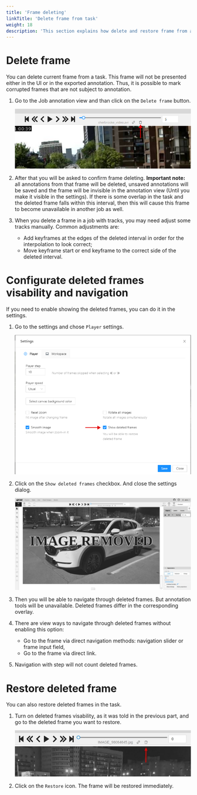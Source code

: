 ```yaml
---
title: 'Frame deleting'
linkTitle: 'Delete frame from task'
weight: 18
description: 'This section explains how delete and restore frame from a task.'
---
```


# Delete frame

You can delete current frame from a task.
This frame will not be presented either in the UI or in the exported annotation.
Thus, it is possible to mark corrupted frames that are not subject to annotation.

1. Go to the Job annotation view and than click on the `Delete frame` button.

   ![](/images/image245.jpg)

1. After that you will be asked to confirm frame deleting.
   **Important note:**  all annotations from that frame will be deleted, unsaved annotations
   will be saved and the frame will be invisible in the annotation view (Until you make it visible in the settings).
   If there is some overlap in the task and the deleted frame falls within this interval,
   then this will cause this frame to become unavailable in another job as well.
1. When you delete a frame in a job with tracks, you may need adjust some tracks manually. Common adjustments are:
   - Add keyframes at the edges of the deleted interval in order for the interpolation to look correct;
   - Move keyframe start or end keyframe to the correct side of the deleted interval.

# Configurate deleted frames visability and navigation

If you need to enable showing the deleted frames, you can do it in the settings.

1. Go to the settings and chose `Player` settings.

   ![](/images/image246.jpg)

1. Click on the `Show deleted frames` checkbox. And close the settings dialog.

   ![](/images/image247.jpg)

1. Then you will be able to navigate through deleted frames.
   But annotation tools will be unavailable. Deleted frames differ in the corresponding overlay.

1. There are view ways to navigate through deleted frames without enabling this option:
   - Go to the frame via direct navigation methods: navigation slider or frame input field,
   - Go to the frame via direct link.

1. Navigation with step will not count deleted frames.

# Restore deleted frame

You can also restore deleted frames in the task.

1. Turn on deleted frames visability, as it was told in the previous part,
   and go to the deleted frame you want to restore.

   ![](/images/image248.jpg)

2. Click on the `Restore` icon. The frame will be restored immediately.
